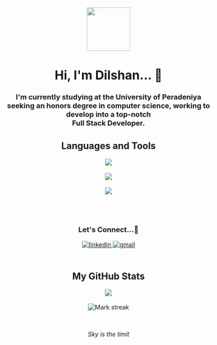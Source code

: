 <br>
<!-- Programmer GIF -->
<p align="center">
    <img src = "https://github.com/7oSkaaa/7oSkaaa/blob/main/Images/about_me.gif?raw=true" width = 100px>
</p>

<!-- Greetings -->
<h1 align="center">Hi, I'm Dilshan... 👋</h1>

<!-- Summary -->
<div class="markdown-heading" dir="auto">
    <h3 align="center" class="heading-element" dir="auto">I'm currently studying at the University of Peradeniya 
    <br>seeking an honors degree in computer science, working to develop into a top-notch
    <br> 
    <span>Full Stack Developer</span>.
</div>

<h2 align="center"><b>Languages and Tools</b></h2>

<!-- Icons & Links -->
<p align="center">
    <!-- Languages -->
    <a href="https://skillicons.dev">
        <img src="https://skillicons.dev/icons?i=c,py,java,js,ts,html,css,r" />
    </a>
    <br>
    <br>
    <!-- Web Development -->
    <a href="https://skillicons.dev">
        <img src="https://skillicons.dev/icons?i=nodejs,nestjs,react,next,bootstrap,figma,mysql,postman,tailwind" />
    </a>
    <br>
    <br>
    <!-- Others -->
    <a href="https://skillicons.dev">
        <img src="https://skillicons.dev/icons?i=autocad,aws,git,github,opencv,ps" />
    </a>
    <br>
    <br>
</p>
<br>

<!-- Contacts -->
<h3 align="center">Let's Connect...🤝</h3>
<div align='center'>
    <a href="https://linkedin.com/in/gdtdilshan" target="_blank">
        <img src="https://img.shields.io/badge/linkedin-%2300acee.svg?color=405DE6&style=for-the-badge&logo=linkedin&logoColor=white" alt=linkedin style="margin-bottom: 5px;"/>
    </a>
    <a target="_blank" href="mailto:gdtdilshan@gmail.com">
        <img src="https://img.shields.io/badge/-Gmail-D14836?style=for-the-badge&logo=Gmail&logoColor=white" alt=gmail style="margin-bottom: 5px;"/>
    </a>
</div>

<br>
<!--- Stats -->
<h2 align="center"><b>My GitHub Stats</b></h2>

<p align="center">
    <img  align="center"  src="https://github-readme-stats.vercel.app/api?username=DilshanGDT&theme=dark&show_icons=true&count_private=true" />
    <br>
    <br>
    <img  title="🔥 Get streak stats for your profile at git.io/streak-stats" alt="Mark streak" src="https://github-readme-streak-stats.herokuapp.com/?user=DilshanGDT&theme=dark&hide_border=false" />
</p>

<br>
<!-- Slogan -->
<p align="center"><i>Sky is the limit</i></p>
